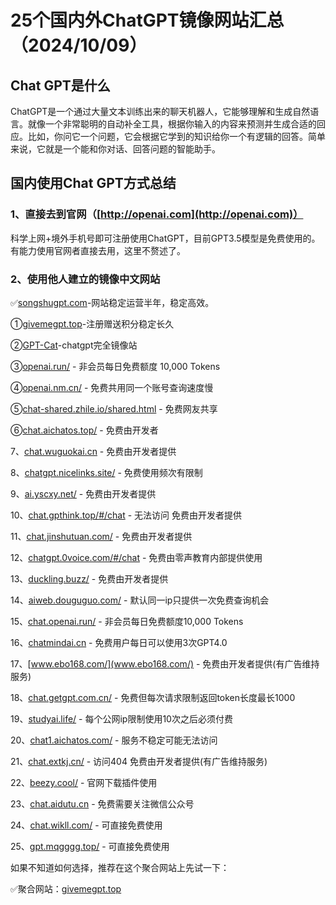 # 25个国内外ChatGPT镜像网站汇总（2024/10/09）

## Chat GPT是什么

ChatGPT是一个通过大量文本训练出来的聊天机器人，它能够理解和生成自然语言。就像一个非常聪明的自动补全工具，根据你输入的内容来预测并生成合适的回应。比如，你问它一个问题，它会根据它学到的知识给你一个有逻辑的回答。简单来说，它就是一个能和你对话、回答问题的智能助手。

## 国内使用Chat GPT方式总结

### 1、直接去到官网（[http://openai.com](http://openai.com)）

科学上网+境外手机号即可注册使用ChatGPT，目前GPT3.5模型是免费使用的。有能力使用官网者直接去用，这里不赘述了。

### 2、使用他人建立的镜像中文网站

✅[songshugpt.com](songshugpt.com)-网站稳定运营半年，稳定高效。

①[givemegpt.top](givemegpt.top)-注册赠送积分稳定长久

②[GPT-Cat](gptdog.online)-chatgpt完全镜像站

③[openai.run/](openai.run/) - 非会员每日免费额度 10,000 Tokens

④[openai.nm.cn/](openai.nm.cn/) - 免费共用同一个账号查询速度慢

⑤[chat-shared.zhile.io/shared.html](chat-shared.zhile.io/shared.html) - 免费网友共享

⑥[chat.aichatos.top/](chat.aichatos.top/) - 免费由开发者

7、[chat.wuguokai.cn](chat.wuguokai.cn) - 免费由开发者提供

8、[chatgpt.nicelinks.site/](chatgpt.nicelinks.site/) - 免费使用频次有限制

9、[ai.yscxy.net/](ai.yscxy.net/) - 免费由开发者提供

10、[chat.gpthink.top/#/chat](chat.gpthink.top/#/chat) - 无法访问 免费由开发者提供

11、[chat.jinshutuan.com/](chat.jinshutuan.com/) - 免费由开发者提供

12、[chatgpt.0voice.com/#/chat](chatgpt.0voice.com/#/chat) - 免费由零声教育内部提供使用

13、[duckling.buzz/](duckling.buzz/) - 免费由开发者提供

14、[aiweb.douguguo.com/](aiweb.douguguo.com/) - 默认同一ip只提供一次免费查询机会

15、[chat.openai.run/](chat.openai.run/) - 非会员每日免费额度10,000 Tokens

16、[chatmindai.cn](chatmindai.cn) - 免费用户每日可以使用3次GPT4.0

17、[www.ebo168.com/](www.ebo168.com/) - 免费由开发者提供(有广告维持服务)

18、[chat.getgpt.com.cn/](chat.getgpt.com.cn/) - 免费但每次请求限制返回token长度最长1000

19、[studyai.life/](studyai.life/) - 每个公网ip限制使用10次之后必须付费

20、[chat1.aichatos.com/](chat1.aichatos.com/) - 服务不稳定可能无法访问

21、[chat.extkj.cn/](chat.extkj.cn/) - 访问404 免费由开发者提供(有广告维持服务)

22、[beezy.cool/](beezy.cool/) - 官网下载插件使用

23、[chat.aidutu.cn](chat.aidutu.cn) - 免费需要关注微信公众号

24、[chat.wikll.com/](chat.wikll.com/) - 可直接免费使用

25、[gpt.mqgggg.top/](gpt.mqgggg.top/) - 可直接免费使用

如果不知道如何选择，推荐在这个聚合网站上先试一下：

✅聚合网站：[givemegpt.top](givemegpt.top)
